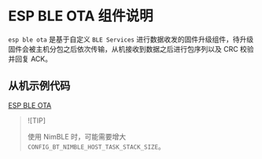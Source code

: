 # ESP BLE OTA 组件说明

``esp ble ota`` 是基于自定义 ``BLE Services`` 进行数据收发的固件升级组件，待升级固件会被主机分包之后依次传输，从机接收到数据之后进行包序列以及 CRC 校验并回复 ACK。

## 从机示例代码

[ESP BLE OTA](https://github.com/espressif/esp-iot-solution/tree/master/examples/bluetooth/ble_ota)

> ![TIP]
>
> 使用 NimBLE 时，可能需要增大 `CONFIG_BT_NIMBLE_HOST_TASK_STACK_SIZE`。
